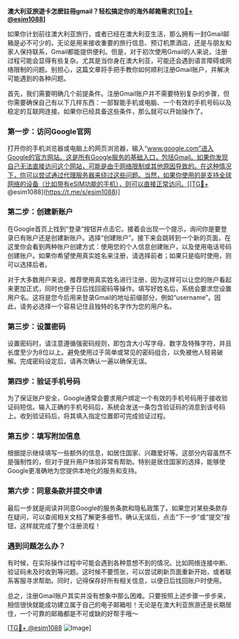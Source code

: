 **澳大利亚旅遊卡怎麽註冊gmail？轻松搞定你的海外邮箱需求[[TG💪+ @esim1088](https://t.me/s/esim1088)]**

如果你计划前往澳大利亚旅行，或者已经在澳大利亚生活，那么拥有一封Gmail邮箱是必不可少的。无论是用来接收重要的旅行信息、预订机票酒店，还是与朋友和家人保持联系，Gmail都能提供便利。但是，对于初次使用Gmail的人来说，注册过程可能会显得有些复杂。尤其是当你身在澳大利亚，可能还会遇到语言障碍或网络限制的问题。别担心，这篇文章将手把手教你如何顺利注册Gmail账户，并解决可能遇到的各种问题。

首先，我们需要明确几个前提条件。注册Gmail账户并不需要特别复杂的步骤，但你需要确保自己有以下几样东西：一部智能手机或电脑、一个有效的手机号码以及稳定的互联网连接。如果你已经具备这些条件，那么就可以开始操作了。

### 第一步：访问Google官网

打开你的手机浏览器或电脑上的网页浏览器，输入“www.google.com”进入Google的官方网站。这是所有Google服务的基础入口，包括Gmail。如果你发现自己无法直接访问这个网站，可能是由于网络限制或其他原因导致的。在这种情况下，你可以尝试通过代理服务器来绕过这些问题。当然，如果你使用的是支持全球网络的设备（比如带有eSIM功能的手机），则可以直接正常访问。[[TG💪+ @esim1088](https://t.me/s/esim1088)]

### 第二步：创建新账户

在Google首页上找到“登录”按钮并点击它。接着会出现一个提示，询问你是要登录已有账户还是创建新账户。选择“创建账户”。接下来会跳转到一个新的页面，在这里你会看到两种账户创建方式：使用您的个人信息创建账户，以及使用电话号码创建账户。如果你希望使用真实姓名来注册，请选择前者；如果只是临时使用，则可以选择后者。

对于大多数用户来说，推荐使用真实姓名进行注册，因为这样可以让您的账户看起来更加正式，同时也便于日后找回密码等操作。填写好姓名后，系统会要求您设置用户名。这将是您今后用来登录Gmail的地址前缀部分，例如“username”。因此，请务必选择一个容易记住且独特的名字作为您的用户名。

### 第三步：设置密码

设置密码时，请注意遵循强密码规则，即包含大小写字母、数字及特殊字符，并且长度至少为8位以上。避免使用过于简单或常见的密码组合，以免被他人轻易破解。完成密码设定后，请再次确认一遍以确保无误。

### 第四步：验证手机号码

为了保证账户安全，Google通常会要求用户绑定一个有效的手机号码用于接收验证码短信。输入正确的手机号码后，系统会发送一条包含验证码的消息到该号码上。收到验证码后，将其填入指定位置即可完成验证过程。

### 第五步：填写附加信息

根据提示继续填写一些额外的信息，如居住国家、兴趣爱好等。这部分内容虽然不是强制性的，但对于提升用户体验非常有帮助。特别是居住国家的选择，能够使Google更准确地为您提供本地化的服务和支持。

### 第六步：同意条款并提交申请

最后一步就是阅读并同意Google的服务条款和隐私政策了。如果您对某些条款存在疑问，可以查阅相关文档了解更多细节。确认无误后，点击“下一步”或“提交”按钮，这样就完成了整个注册流程！

### 遇到问题怎么办？

有时候，在实际操作过程中可能会遇到各种意想不到的情况。比如网络连接中断、验证码未及时收到等问题。这时候不要慌张，可以尝试刷新页面重新开始，或者联系客服寻求帮助。同时，记得保存好所有相关信息，以便日后找回账户时使用。

总之，注册Gmail账户其实并没有想象中那么困难。只要按照上述步骤一步步来，相信很快就能成功建立属于自己的电子邮箱啦！无论是在澳大利亚旅游还是长期居住，一个可靠的邮箱都是不可或缺的好帮手哦～

[[TG💪+ @esim1088](https://t.me/s/esim1088) ![Image](https://i.postimg.cc/4NQfJmqS/Snipaste-2025-05-13-00-14-12.png)]